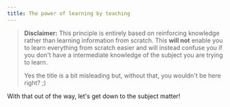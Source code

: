 ```yaml
---
title: The power of learning by teaching
---
```


> **Disclaimer:** This principle is entirely based on reinforcing knowledge rather than learning information from scratch.
> This **will not** enable you to learn everything from scratch easier and will instead confuse you if you don't have 
> a intermediate knowledge of the subject you are trying to learn.
> 
> Yes the title *is* a bit misleading but, without that, you wouldn't be here right? ;)

With that out of the way, let's get down to the subject matter!

